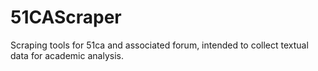 # 51CAScraper
Scraping tools for 51ca and associated forum, intended to collect textual data for academic analysis. 
